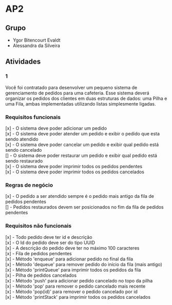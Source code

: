 # AP2 

## Grupo

- Ygor Bitencourt Evaldt
- Alessandra da Silveira

## Atividades

### 1

Você foi contratado para desenvolver um pequeno sistema de gerenciamento de pedidos para uma cafeteria. Esse sistema deverá organizar os pedidos dos clientes em duas estruturas de dados: uma Pilha e uma Fila, ambas implementadas utilizando listas simplesmente ligadas.

### Requisitos funcionais

[x] - O sistema deve poder adicionar um pedido <br>
[x] - O sistema deve poder atender um pedido e exibir o pedido que esta sendo atendido <br>
[x] - O sistema deve poder cancelar um pedido e exibir qual pedido está sendo cancelado <br>
[] - O sistema deve poder restaurar um pedido e exibir qual pedido está sendo restaurado <br>
[x] - O sistema deve poder imprimir todos os pedidos pendentes <br>
[x] - O sistema deve poder imprimir todos os pedidos cancelados <br>

### Regras de negócio

[x] - O pedido a ser atendido sempre é o pedido mais antigo da fila de pedidos pendentes <br>
[] - Pedidos restaurados devem ser posicionados no fim da fila de pedidos pendentes <br>

### Requisitos não funcionais

[x] - Todo pedido deve ter id e descrição <br>
[x] - O Id do pedido deve ser do tipo UUID <br>
[x] - A descrição do pedido deve ter no máximo 100 caracteres <br>
[x] - Fila de pedidos pendentes <br>
    [x] - Método 'enqueue' para adicionar pedido no final da fila <br>
    [x] - Método 'dequeue' para remover pedido do início da fila (mais antigo) <br>
    [x] - Método 'printQueue' para imprimir todos os pedidos da fila <br>
[x] - Pilha de pedidos cancelados <br>
    [x] - Método 'push' para adicionar pedido cancelado no topo da pilha <br>
    [x] - Método 'pop' para remover o pedido cancelado mais recente <br>
    [x] - Método 'pop(id)' para remover o pedido cancelado por id <br>
    [x] - Método 'printStack' para imprimir todos os pedidos cancelados <br>
